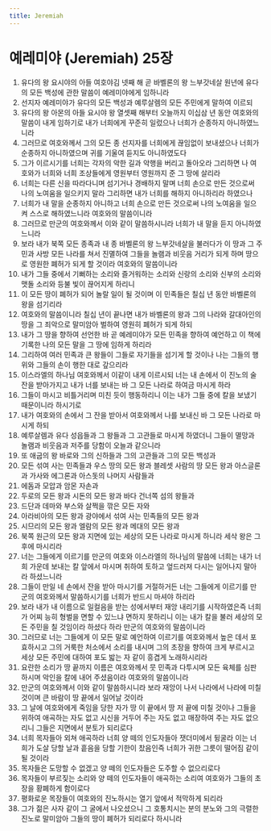 ```yaml
---
title: Jeremiah
---
```


# 예레미야 (Jeremiah) 25장
1. 유다의 왕 요시야의 아들 여호야김 넷째 해 곧 바벨론의 왕 느부갓네살 원년에 유다의 모든 백성에 관한 말씀이 예레미야에게 임하니라
1. 선지자 예레미야가 유다의 모든 백성과 예루살렘의 모든 주민에게 말하여 이르되
1. 유다의 왕 아몬의 아들 요시야 왕 열셋째 해부터 오늘까지 이십삼 년 동안 여호와의 말씀이 내게 임하기로 내가 너희에게 꾸준히 일렀으나 너희가 순종하지 아니하였느니라
1. 그러므로 여호와께서 그의 모든 종 선지자를 너희에게 끊임없이 보내셨으나 너희가 순종하지 아니하였으며 귀를 기울여 듣지도 아니하였도다
1. 그가 이르시기를 너희는 각자의 악한 길과 악행을 버리고 돌아오라 그리하면 나 여호와가 너희와 너희 조상들에게 영원부터 영원까지 준 그 땅에 살리라
1. 너희는 다른 신을 따라다니며 섬기거나 경배하지 말며 너희 손으로 만든 것으로써 나의 노여움을 일으키지 말라 그리하면 내가 너희를 해하지 아니하리라 하였으나
1. 너희가 내 말을 순종하지 아니하고 너희 손으로 만든 것으로써 나의 노여움을 일으켜 스스로 해하였느니라 여호와의 말씀이니라
1. 그러므로 만군의 여호와께서 이와 같이 말씀하시니라 너희가 내 말을 듣지 아니하였느니라
1. 보라 내가 북쪽 모든 종족과 내 종 바벨론의 왕 느부갓네살을 불러다가 이 땅과 그 주민과 사방 모든 나라를 쳐서 진멸하여 그들을 놀램과 비웃음 거리가 되게 하며 땅으로 영원한 폐허가 되게 할 것이라 여호와의 말씀이니라
1. 내가 그들 중에서 기뻐하는 소리와 즐거워하는 소리와 신랑의 소리와 신부의 소리와 맷돌 소리와 등불 빛이 끊어지게 하리니
1. 이 모든 땅이 폐허가 되어 놀랄 일이 될 것이며 이 민족들은 칠십 년 동안 바벨론의 왕을 섬기리라
1. 여호와의 말씀이니라 칠십 년이 끝나면 내가 바벨론의 왕과 그의 나라와 갈대아인의 땅을 그 죄악으로 말미암아 벌하여 영원히 폐허가 되게 하되
1. 내가 그 땅을 향하여 선언한 바 곧 예레미야가 모든 민족을 향하여 예언하고 이 책에 기록한 나의 모든 말을 그 땅에 임하게 하리라
1. 그리하여 여러 민족과 큰 왕들이 그들로 자기들을 섬기게 할 것이나 나는 그들의 행위와 그들의 손이 행한 대로 갚으리라
1. 이스라엘의 하나님 여호와께서 이같이 내게 이르시되 너는 내 손에서 이 진노의 술잔을 받아가지고 내가 너를 보내는 바 그 모든 나라로 하여금 마시게 하라
1. 그들이 마시고 비틀거리며 미친 듯이 행동하리니 이는 내가 그들 중에 칼을 보냈기 때문이니라 하시기로
1. 내가 여호와의 손에서 그 잔을 받아서 여호와께서 나를 보내신 바 그 모든 나라로 마시게 하되
1. 예루살렘과 유다 성읍들과 그 왕들과 그 고관들로 마시게 하였더니 그들이 멸망과 놀램과 비웃음과 저주를 당함이 오늘과 같으니라
1. 또 애굽의 왕 바로와 그의 신하들과 그의 고관들과 그의 모든 백성과
1. 모든 섞여 사는 민족들과 우스 땅의 모든 왕과 블레셋 사람의 땅 모든 왕과 아스글론과 가사와 에그론과 아스돗의 나머지 사람들과
1. 에돔과 모압과 암몬 자손과
1. 두로의 모든 왕과 시돈의 모든 왕과 바다 건너쪽 섬의 왕들과
1. 드단과 데마와 부스와 살쩍을 깎은 모든 자와
1. 아라비아의 모든 왕과 광야에서 섞여 사는 민족들의 모든 왕과
1. 시므리의 모든 왕과 엘람의 모든 왕과 메대의 모든 왕과
1. 북쪽 원근의 모든 왕과 지면에 있는 세상의 모든 나라로 마시게 하니라 세삭 왕은 그 후에 마시리라
1. 너는 그들에게 이르기를 만군의 여호와 이스라엘의 하나님의 말씀에 너희는 내가 너희 가운데 보내는 칼 앞에서 마시며 취하여 토하고 엎드러져 다시는 일어나지 말아라 하셨느니라
1. 그들이 만일 네 손에서 잔을 받아 마시기를 거절하거든 너는 그들에게 이르기를 만군의 여호와께서 말씀하시기를 너희가 반드시 마셔야 하리라
1. 보라 내가 내 이름으로 일컬음을 받는 성에서부터 재앙 내리기를 시작하였은즉 너희가 어찌 능히 형벌을 면할 수 있느냐 면하지 못하리니 이는 내가 칼을 불러 세상의 모든 주민을 칠 것임이라 하셨다 하라 만군의 여호와의 말씀이니라
1. 그러므로 너는 그들에게 이 모든 말로 예언하여 이르기를 여호와께서 높은 데서 포효하시고 그의 거룩한 처소에서 소리를 내시며 그의 초장을 향하여 크게 부르시고 세상 모든 주민에 대하여 포도 밟는 자 같이 흥겹게 노래하시리라
1. 요란한 소리가 땅 끝까지 이름은 여호와께서 뭇 민족과 다투시며 모든 육체를 심판하시며 악인을 칼에 내어 주셨음이라 여호와의 말씀이니라
1. 만군의 여호와께서 이와 같이 말씀하시니라 보라 재앙이 나서 나라에서 나라에 미칠 것이며 큰 바람이 땅 끝에서 일어날 것이라
1. 그 날에 여호와에게 죽임을 당한 자가 땅 이 끝에서 땅 저 끝에 미칠 것이나 그들을 위하여 애곡하는 자도 없고 시신을 거두어 주는 자도 없고 매장하여 주는 자도 없으리니 그들은 지면에서 분토가 되리로다
1. 너희 목자들아 외쳐 애곡하라 너희 양 떼의 인도자들아 잿더미에서 뒹굴라 이는 너희가 도살 당할 날과 흩음을 당할 기한이 찼음인즉 너희가 귀한 그릇이 떨어짐 같이 될 것이라
1. 목자들은 도망할 수 없겠고 양 떼의 인도자들은 도주할 수 없으리로다
1. 목자들이 부르짖는 소리와 양 떼의 인도자들이 애곡하는 소리여 여호와가 그들의 초장을 황폐하게 함이로다
1. 평화로운 목장들이 여호와의 진노하시는 열기 앞에서 적막하게 되리라
1. 그가 젊은 사자 같이 그 굴에서 나오셨으니 그 호통치시는 분의 분노와 그의 극렬한 진노로 말미암아 그들의 땅이 폐허가 되리로다 하시니라